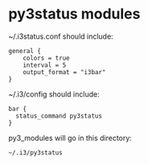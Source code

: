 # py3status modules

~/.i3status.conf should include:

```
general {
    colors = true
    interval = 5
    output_format = "i3bar"
}
```

~/.i3/config should include:

```
bar {
  status_command py3status
}
```

py3_modules will go in this directory:

```
~/.i3/py3status
```
